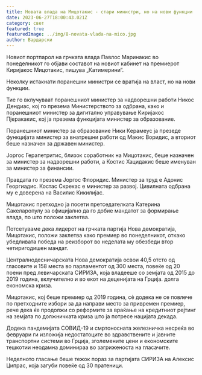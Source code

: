 ```yaml
---
title: Новата влада на Мицотакис - стари министри, но на нови функции
date: 2023-06-27T18:00:43.021Z
category: свет
featured: true
featuredImage: ../img/8-novata-vlada-na-mico.jpg
author: Вардарски
---
```

Новиот портпарол на грчката влада Павлос Маринакис во понеделникот го објави составот на новиот кабинет на премиерот Киријакос Мицотакис, пишува „Катимерини“.

Неколку истакнати поранешни министри се вратија на власт, но на нови функции.

Тие го вклучуваат поранешниот министер за надворешни работи Никос Дендиас, кој го презема Министерството за одбрана, како и поранешниот министер за дигитално управување Киријакос Пјеракакис, кој ја презема функцијата министер за образование.

Поранешниот министер за образование Ники Керамеус ја презеде функцијата министер за внатрешни работи од Макис Воридис, а вториот беше назначен за државен министер.

Јоргос Герапетритис, близок соработник на Мицотакис, беше назначен за министер за надворешни работи, а Костис Хацидакис беше именуван за министер за финансии.

Правдата го презема Јоргос Флоридис. Министер за труд е Адонис Георгиадис. Костас Скрекас е министер за развој. Цивилната одбрана му е доверена на Василис Кикилијас.

Мицотакис претходно ја посети претседателката Катерина Сакеларопулу за официјално да го добие мандатот за формирање влада, по што положи заклетва.

Потсетуваме дека лидерот на грчката партија Нова демократија, Мицотакис, положи заклетва како премиер во понеделникот, откако убедливата победа на реизборот во неделата му обезбеди втор четиригодишен мандат.

Централнодесничарската Нова демократија освои 40,5 отсто од гласовите и 158 места во парламентот од 300 места, повеќе од 20 поени пред левичарската СИРИЗА, која владееше со земјата од 2015 до 2019 година, вклучително и во екот на деценијата на Грција. долга економска криза.

Мицотакис, кој беше премиер од 2019 година, сè додека не се повлече по претходните избори за да направи место за привремен премиер, рече дека ќе продолжи со реформите за враќање на кредитниот рејтинг на земјата по должничката криза што ја потресе нацијата декада.

Додека пандемијата СОВИД-19 и смртоносната железничка несреќа во февруари ги изложија недостатоците во здравствените и јавните транспортни системи во Грција, зголемените цени и економските тешкотии неодамна доминираа во загриженоста на гласачите.

Неделното гласање беше тежок пораз за партијата СИРИЗА на Алексис Ципрас, која загуби повеќе од 30 пратеници.